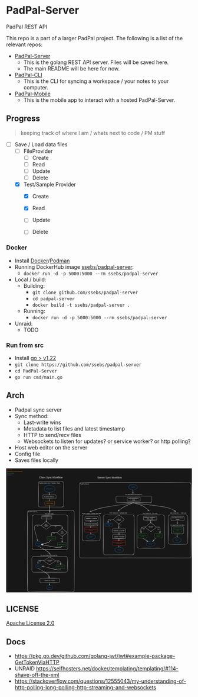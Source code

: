 # PadPal-Server
PadPal REST API 

This repo is a part of a larger PadPal project. The following is a list of the relevant repos:
- [PadPal-Server](https://github.com/ssebs/PadPal-Server/)
  - This is the golang REST API server. Files will be saved here.
  - The main README will be here for now.
- [PadPal-CLI](https://github.com/ssebs/PadPal-CLI/)
  - This is the CLI for syncing a workspace / your notes to your computer.
- [PadPal-Mobile](https://github.com/ssebs/PadPal-Mobile)
  - This is the mobile app to interact with a hosted PadPal-Server.

## Progress
> keeping track of where I am / whats next to code / PM stuff

- [ ] Save / Load data files
  - [ ] FileProvider
    - [ ] Create
    - [ ] Read
    - [ ] Update
    - [ ] Delete
  - [x] Test/Sample Provider
    - [x] Create
    - [x] Read
    - [ ] Update
    - [ ] Delete


### Docker
- Install [Docker](https://www.docker.com/get-started/)/[Podman](https://podman.io/docs/installation)
- Running DockerHub image [ssebs/padpal-server](https://hub.docker.com/r/ssebs/padpal-server):
  - `docker run -d -p 5000:5000 --rm ssebs/padpal-server`
- Local / build:
  - Building:
    - `git clone github.com/ssebs/padpal-server`
    - `cd padpal-server`
    - `docker build -t ssebs/padpal-server .`
  - Running:
    - `docker run -d -p 5000:5000 --rm ssebs/padpal-server`
- Unraid:
  - TODO

### Run from src
- Install [go > v1.22](https://go.dev/doc/install)
- `git clone https://github.com/ssebs/padpal-server`
- `cd PadPal-Server`
- `go run cmd/main.go`

## Arch
- Padpal sync server 
- Sync method:
  - Last-write wins
  - Metadata to list files and latest timestamp
  - HTTP to send/recv files
  - Websockets to listen for updates? or service worker? or http polling?
- Host web editor on the server
- Config file
- Saves files locally

![Diagram](.excalidraw.png)

## LICENSE
[Apache License 2.0](./LICENSE)

## Docs
- https://pkg.go.dev/github.com/golang-jwt/jwt#example-package-GetTokenViaHTTP
- UNRAID https://selfhosters.net/docker/templating/templating/#114-shave-off-the-xml
- https://stackoverflow.com/questions/12555043/my-understanding-of-http-polling-long-polling-http-streaming-and-websockets
